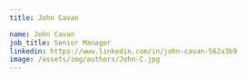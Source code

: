 ```yaml
---
title: John Cavan

name: John Cavan
job_title: Senior Manager
linkedin: https://www.linkedin.com/in/john-cavan-562a3b9
image: /assets/img/authors/John-C.jpg
---
```

